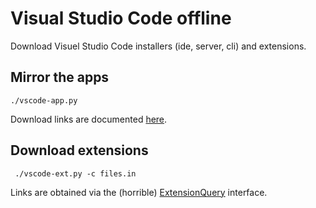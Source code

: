# Visual Studio Code offline

Download Visuel Studio Code installers (ide, server, cli) and extensions.

## Mirror the apps

```shell
./vscode-app.py
```

Download links are documented [here](https://code.visualstudio.com/docs/supporting/faq#_previous-release-versions).

## Download extensions

```shell
 ./vscode-ext.py -c files.in
```

Links are obtained via the (horrible) [ExtensionQuery](https://learn.microsoft.com/en-us/javascript/api/azure-devops-extension-api/extensionquery) interface.
